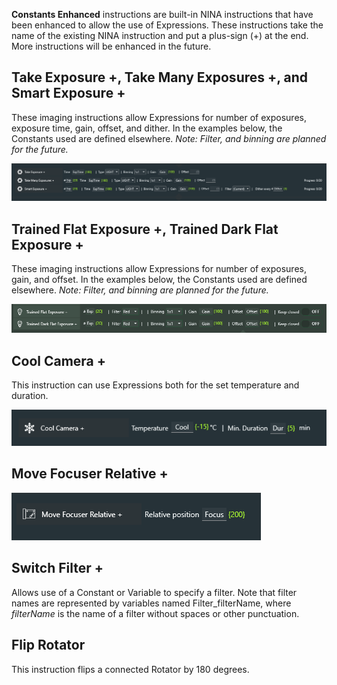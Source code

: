 
**Constants Enhanced** instructions are built-in NINA instructions that have been enhanced to allow the use of Expressions.  These instructions take the name of the existing NINA instruction and put a plus-sign (+) at the end.  More instructions will be enhanced in the future.

## Take Exposure +, Take Many Exposures +, and Smart Exposure +

These imaging instructions allow Expressions for number of exposures, exposure time, gain, offset, and dither.  In the examples below, the Constants used are defined elsewhere. *Note: Filter, and binning are planned for the future.*

![](Exposure.png)

## Trained Flat Exposure +, Trained Dark Flat Exposure +

These imaging instructions allow Expressions for number of exposures, gain, and offset.  In the examples below, the Constants used are defined elsewhere. *Note: Filter, and binning are planned for the future.*

![](Trained.png)

## Cool Camera +

This instruction can use Expressions both for the set temperature and duration.

![](Cool.png)

## Move Focuser Relative +

![](Focus.png)

## Switch Filter +

Allows use of a Constant or Variable to specify a filter.   Note that filter names are represented by variables named Filter_filterName, where *filterName* is the name of a filter without spaces or other punctuation.

## Flip Rotator

This instruction flips a connected Rotator by 180 degrees.
